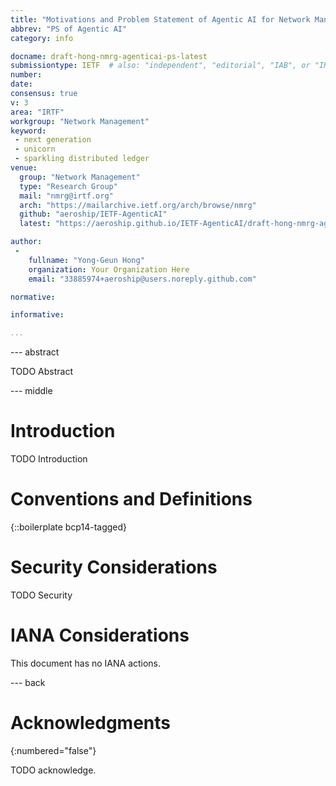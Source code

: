 ```yaml
---
title: "Motivations and Problem Statement of Agentic AI for Network Management"
abbrev: "PS of Agentic AI"
category: info

docname: draft-hong-nmrg-agenticai-ps-latest
submissiontype: IETF  # also: "independent", "editorial", "IAB", or "IRTF"
number:
date:
consensus: true
v: 3
area: "IRTF"
workgroup: "Network Management"
keyword:
 - next generation
 - unicorn
 - sparkling distributed ledger
venue:
  group: "Network Management"
  type: "Research Group"
  mail: "nmrg@irtf.org"
  arch: "https://mailarchive.ietf.org/arch/browse/nmrg"
  github: "aeroship/IETF-AgenticAI"
  latest: "https://aeroship.github.io/IETF-AgenticAI/draft-hong-nmrg-agenticai-ps.html"

author:
 -
    fullname: "Yong-Geun Hong"
    organization: Your Organization Here
    email: "33885974+aeroship@users.noreply.github.com"

normative:

informative:

...
```


--- abstract

TODO Abstract


--- middle

# Introduction

TODO Introduction


# Conventions and Definitions

{::boilerplate bcp14-tagged}


# Security Considerations

TODO Security


# IANA Considerations

This document has no IANA actions.


--- back

# Acknowledgments
{:numbered="false"}

TODO acknowledge.
